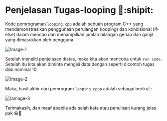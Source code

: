 # Penjelasan Tugas-looping :monocle_face::shipit:

Kode pemrograman ```looping.cpp``` adalah sebuah program C++ yang mendemonstrasikan penggunaan perulangan (looping) dan kondisional (if-else) dalam mencari dan menampilkan jumlah bilangan genap dan ganjil yang dimasukkan oleh pengguna. 

![Image-1](https://github.com/FirmanSyah2078/Tugas-looping/blob/main/Image-1.png)

Setelah meneliti penjelasan diatas, maka kita akan mencoba untuk ```run code```. Setelah itu kita akan diminta mengisi data dengan seperti dicontoh tugas diisi nominal 10.

![Image-2](https://github.com/FirmanSyah2078/Tugas-looping/blob/main/Image-2.jpg)

Maka, hasil akhir dari pemrogram ```looping.cppp``` adalah sebagai berikut :

![Iamage-3](https://github.com/FirmanSyah2078/Tugas-looping/blob/main/Image-3.jpg)


Terimakasih, dan maaf apabila ada salah kata atau penulisan kurang jelas pak :grinning::pray:
